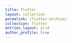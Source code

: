 ```yaml
---
title: Flutter
layout: collection
permalink: /flutter-archive/
collection: flutter
entries_layout: grid
author_profile: true
---
```

